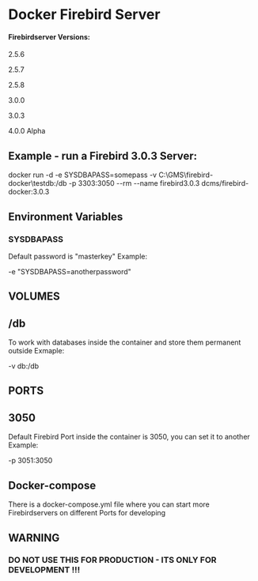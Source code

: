 # Docker Firebird Server

#### Firebirdserver Versions:

2.5.6

2.5.7

2.5.8

3.0.0

3.0.3

4.0.0 Alpha

## Example - run a Firebird 3.0.3 Server:

 docker run -d -e SYSDBAPASS=somepass -v C:\GMS\firebird-docker\testdb:/db -p 3303:3050 --rm --name firebird3.0.3 dcms/firebird-docker:3.0.3

## Environment Variables
### SYSDBAPASS
Default password is "masterkey"
Example:
				
 -e "SYSDBAPASS=anotherpassword" 


## VOLUMES
## /db
To work with databases inside the container and store them permanent outside
Exmaple:

 -v db:/db
 
## PORTS
## 3050
Default Firebird Port inside the container is 3050, you can set it to another
Example:

 -p 3051:3050
 
## Docker-compose
There is a docker-compose.yml file where you can start more Firebirdservers on different Ports for developing


## WARNING 
### DO NOT USE THIS FOR PRODUCTION - ITS ONLY FOR DEVELOPMENT !!!
